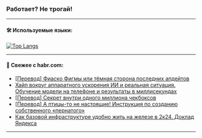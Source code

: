 ### Работает? Не трогай!

---
<!--
#### 🛠️ Technical stack:

![Java](https://img.shields.io/badge/Java-informational?logo=Oracle&style=flat&logoColor=white&color=FF4500)
![Kotlin](https://img.shields.io/badge/Kotlin-informational?logo=Kotlin&style=flat&logoColor=white&color=774D97)
![TS](https://img.shields.io/badge/TypeScript-informational?logo=typeScript&style=flat&logoColor=black&color=017acc)
![Python](https://img.shields.io/badge/Python-informational?logo=Python&style=flat&logoColor=black&color=ffdd54) <br>
![Spring](https://img.shields.io/badge/Spring-informational?logo=Spring&style=flat&logoColor=white&color=6DB33F) 
![SpringBoot](https://img.shields.io/badge/SpringBoot-informational?logo=SpringBoot&style=flat&logoColor=white&color=6DB33F)
![Nest](https://img.shields.io/badge/NestJS-informational?logo=NestJS&style=flat&logoColor=white&color=E0234E) 
![NodeJS](https://img.shields.io/badge/NodeJS-informational?logo=node.js&style=flat&logoColor=white&color=70A760)<br>
![PostgreSQL](https://img.shields.io/badge/PostgreSQL-informational?logo=PostgreSQL&style=flat&logoColor=white&color=DAA520)
![MongoDB](https://img.shields.io/badge/MongoDB-informational?logo=MongoDB&style=flat&logoColor=white&color=870000)
![Apache](https://img.shields.io/badge/Apache-informational?logo=apache&style=flat&logoColor=white&color=f74e28)

___ 
-->

#### 🛠️ Используемые языки:

[![Top Langs](https://github-readme-stats-u2qms2cxw-advtsettinggmailcoms-projects.vercel.app/api/top-langs/?username=zloylis&langs_count=10&hide_title=true&title_color=e6edf3&size_weight=0.5&count_weight=0.5&layout=compact&hide_progress=true&hide_border=true&theme=dracula)](https://github.com/zloylis)

<!---


####  :octocat:&nbsp;&nbsp; Статистика:

![GitHub stats](https://github-readme-stats-u2qms2cxw-advtsettinggmailcoms-projects.vercel.app/api?username=zloylis&show_icons=true&hide_border=true&theme=dracula&title_color=e6edf3&include_all_commits=true&count_private=true&hide_rank=false&hide_title=true&rank_icon=github)
-->
---

#### 💬 Свежее с habr.com:

<!-- BLOG-POST-LIST:START -->
- [[Перевод] Фиаско Фигмы или тёмная сторона последних апдейтов](https://habr.com/ru/articles/839888/?utm_source=habrahabr&utm_medium=rss&utm_campaign=839888)
- [Хайп вокруг аппаратного ускорения ИИ и реальная ситуация. Обучение модели на телефоне и результаты в миллисекундах](https://habr.com/ru/articles/839622/?utm_source=habrahabr&utm_medium=rss&utm_campaign=839622)
- [[Перевод] Секрет внутри одного миллиона чекбоксов](https://habr.com/ru/articles/839866/?utm_source=habrahabr&utm_medium=rss&utm_campaign=839866)
- [[Перевод] А птицы-то не настоящие! Инструкция по созданию собственного «пернатого»](https://habr.com/ru/companies/ruvds/articles/839164/?utm_source=habrahabr&utm_medium=rss&utm_campaign=839164)
- [Как базовой инфраструктуре удобно жить на железе в 2к24. Доклад Яндекса](https://habr.com/ru/companies/yandex/articles/839508/?utm_source=habrahabr&utm_medium=rss&utm_campaign=839508)
<!-- BLOG-POST-LIST:END -->

---
